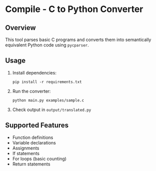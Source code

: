 # Compile - C to Python Converter

## Overview

This tool parses basic C programs and converts them into semantically equivalent Python code using `pycparser`.

## Usage

1. Install dependencies:
    ```
    pip install -r requirements.txt
    ```

2. Run the converter:
    ```
    python main.py examples/sample.c
    ```

3. Check output in `output/translated.py`

## Supported Features

- Function definitions
- Variable declarations
- Assignments
- If statements
- For loops (basic counting)
- Return statements